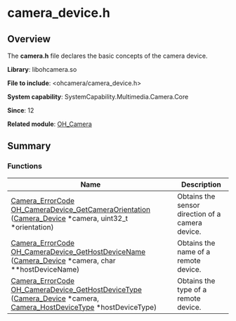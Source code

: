 # camera_device.h


## Overview

The **camera.h** file declares the basic concepts of the camera device.

**Library**: libohcamera.so

**File to include**: &lt;ohcamera/camera_device.h&gt;

**System capability**: SystemCapability.Multimedia.Camera.Core

**Since**: 12

**Related module**: [OH_Camera](_o_h___camera.md)


## Summary


### Functions

| Name| Description| 
| -------- | -------- |
| [Camera_ErrorCode](_o_h___camera.md#camera_errorcode) [OH_CameraDevice_GetCameraOrientation](_o_h___camera.md#oh_cameradevice_getcameraorientation) ([Camera_Device](_camera___device.md) \*camera, uint32_t \*orientation) | Obtains the sensor direction of a camera device. | 
| [Camera_ErrorCode](_o_h___camera.md#camera_errorcode) [OH_CameraDevice_GetHostDeviceName](_o_h___camera.md#oh_cameradevice_gethostdevicename) ([Camera_Device](_camera___device.md) \*camera, char \*\*hostDeviceName) | Obtains the name of a remote device.| 
| [Camera_ErrorCode](_o_h___camera.md#camera_errorcode) [OH_CameraDevice_GetHostDeviceType](_o_h___camera.md#oh_cameradevice_gethostdevicetype) ([Camera_Device](_camera___device.md) \*camera, [Camera_HostDeviceType](_o_h___camera.md#camera_hostdevicetype) \*hostDeviceType) | Obtains the type of a remote device.| 
